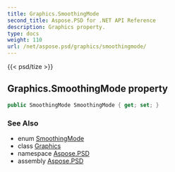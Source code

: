 ```yaml
---
title: Graphics.SmoothingMode
second_title: Aspose.PSD for .NET API Reference
description: Graphics property. 
type: docs
weight: 110
url: /net/aspose.psd/graphics/smoothingmode/
---
```

{{< psd/tize >}}
## Graphics.SmoothingMode property

```csharp
public SmoothingMode SmoothingMode { get; set; }
```

### See Also

* enum [SmoothingMode](../../smoothingmode/)
* class [Graphics](../)
* namespace [Aspose.PSD](../../graphics/)
* assembly [Aspose.PSD](../../../)


